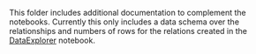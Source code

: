 This folder includes additional documentation to complement the notebooks. Currently this only includes a data schema over the relationships and numbers of rows for the relations created in the [DataExplorer](DataExplorer.ipynb) notebook.